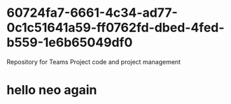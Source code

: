 # 60724fa7-6661-4c34-ad77-0c1c51641a59-ff0762fd-dbed-4fed-b559-1e6b65049df0
Repository for Teams Project code and project management
# hello neo again